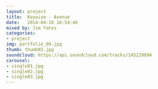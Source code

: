 ```yaml
---
layout: project
title:  Keywise - Avenue
date:   2014-04-16 16:54:46
mixed by: Jim Yates
categories:
- project
img: portfolio_09.jpg
thumb: thumb02.jpg
soundcloud: https://api.soundcloud.com/tracks/145229894
carousel:
- single01.jpg
- single02.jpg
- single03.jpg
---
```

